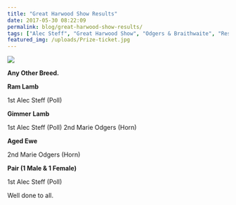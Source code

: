 ```yaml
---
title: "Great Harwood Show Results"
date: 2017-05-30 08:22:09
permalink: blog/great-harwood-show-results/
tags: ["Alec Steff", "Great Harwood Show", "Odgers & Braithwaite", "Results"]
featured_img: /uploads/Prize-ticket.jpg
---
```


![](/uploads/Prize-ticket.jpg)

**Any Other Breed.**

**Ram Lamb**

1st Alec Steff (Poll)

**Gimmer** **Lamb**

1st Alec Steff (Poll)
2nd Marie Odgers (Horn)

**Aged Ewe**

2nd Marie Odgers (Horn)

**Pair (1 Male & 1 Female)**

1st Alec Steff (Poll)

Well done to all.
